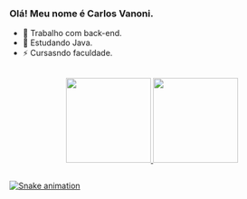 ### Olá! Meu nome é Carlos Vanoni.

- 🔭 Trabalho com back-end.
- 🌱 Estudando Java.
- ⚡ Cursasndo faculdade.
##

<div align="center">
  <a href="https://github.com/Carlos-Vanoni">
  <img height="150em" src="https://github-readme-stats.vercel.app/api?username=Carlos-Vanoni&show_icons=true&theme=dark&include_all_commits=true&count_private=true"/>
  <img height="150em" src="https://github-readme-stats.vercel.app/api/top-langs/?username=Carlos-Vanoni&layout=compact&langs_count=7&theme=dark"/>
</div>
  
##
</div>

   ![Snake animation](https://github.com/Carlos-Vanoni/Carlos-Vanoni/blob/output/github-contribution-grid-snake.svg)
 
</div>
